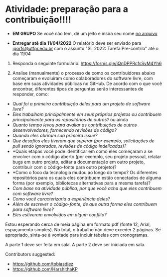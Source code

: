# Atividade: preparação para a contribuição!!!!

* **EM GRUPO** Se você não tem, dê um jeito e insira seu nome [no arquivo](../groups.md)

* **Entregar até dia 11/04/2022** O relatório deve ser enviado para igorfs@utfpr.edu.br com o assunto "SL 2022: Tarefa Pre-contrib" até o dia 11/04


1. Responda o seguinte formulário: https://forms.gle/iQnDPPRcfsSvM4Yh6

2. Analise (manualmente) o processo de como os contribuidores abaixo começaram e evoluíram como colaboradores do software livre,
com base em suas atividades públicas no GitHub. De acordo com o que você encontrar, diferentes tipos de perguntas serão interessantes de responder, como:
* *Qual foi a primeira contribuição deles para um projeto de software livre?*
* *Eles trabalham principalmente em seus próprios projetos ou contribuem principalmente para os repositórios de outros?* ou ainda
* *Quanto tempo levou para avaliar as contribuições de outros desenvolvedores, fornecendo revisões de código?* 
* *Quando eles abriram sua primeira issue?* 
* *Que desafios eles tiveram que superar (por exemplo, solicitações de pull sendo ignoradas, revisões de código indelicadas)?* 
* *Quais etapas você pode identificar em como eles começaram a se envolver com o código aberto (por exemplo, seu projeto pessoal, relatar bugs em outro projeto, editar a documentação em outro projeto, contribuir com o código-fonte para outro projeto)? 
* *Como o foco da tecnologia mudou ao longo do tempo? Os diferentes repositórios para os quais eles contribuem estão conectados de alguma forma (por exemplo, bibliotecas alternativas para a mesma tarefa)? 
* *Com base na atividade pública, por que você acha que eles contribuem com software livre?* 
* *Como você caracterizaria a experiência deles?*
* *Além de escrever o código-fonte, de que outra forma eles contribuem para software livre?*
* *Eles estiveram envolvidos em algum conflito?*

Estou esperando cerca de meia página em formato pdf (fonte 12, Arial, espaçamento simples). 
No total, o trabalho não deve exceder 2 páginas. Se apropriado, sinta-se à vontade para incluir tabelas com cronogramas.

A parte 1 deve ser feita em sala. A parte 2 deve ser iniciada em sala.


Contributors suggested:
* https://github.com/tobiasdiez
* https://github.com/HarshithaKP
